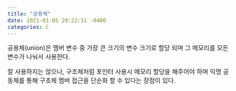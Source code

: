```yaml
---
title: "공용체"
date: 2021-01-05 20:22:51 -0400
categories: C
---
```


공용체(union)은 멤버 변수 중 가장 큰 크기의 변수 크기로 할당 되며 그 메모리를 모든 변수가 나눠서 사용한다.  

잘 사용하지는 않으나, 구조체처럼 포인터 사용시 메모리 할당을 해주어야 하며 익명 공동체를 통해 구조체 멤버 접근을 단순화 할 수 있다는 장점이 있다.  
